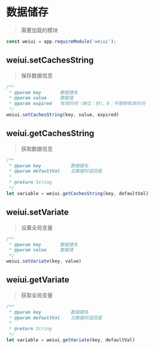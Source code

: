 # 数据储存

> 需要加载的模块

```js
const weiui = app.requireModule('weiui');
```

## weiui.setCachesString

> 保存数据信息

```js
/**
 * @param key       数据键名
 * @param value     数据值
 * @param expired   有效时间（单位：秒），0：不限制有效时间
 */
weiui.setCachesString(key, value, expired)
```

## weiui.getCachesString

> 获取数据信息

```js
/**
 * @param key           数据键名
 * @param defaultVal    无数据时返回值
 * 
 * @return String
 */
let variable = weiui.getCachesString(key, defaultVal)
```

## weiui.setVariate

> 设置全局变量

```js
/**
 * @param key       数据键名
 * @param value     数据值
 */
weiui.setVariate(key, value)
```

## weiui.getVariate

> 获取全局变量

```js
/**
 * @param key           数据键名
 * @param defaultVal    无数据时返回值
 * 
 * @return String
 */
let variable = weiui.getVariate(key, defaultVal)
```

